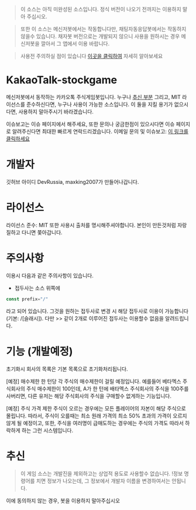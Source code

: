 > 이 소스는 아직 미완성된 소스입니다. 정식 버전이 나오기 전까지는 이용하지 말아 주십시오.<br>

> 또한 이 소스는 메신저봇에서는 작동합니다만, 채팅자동응답봇에서는 작동하지 않을수 있습니다. 채자봇 버전으로는 개발되지 않으니 사용을 원하시는 경우 메신저봇을 깔아서 그 앱에서 이용 바랍니다.<br>

> 사용전 주의하실 점이 있습니다 <a href="#주의사항">이곳을 클릭하여</a> 자세히 알아보세요

# KakaoTalk-stockgame
메신저봇에서 동작하는 카카오톡 주식게임봇입니다. 누구나 <a href="#추신">추신 부분</a> 그리고, MIT 라이선스를 준수하신다면, 누구나 사용이 가능한 소스입니다. 이 둘을 지킬 용기가 없으시다면, 사용하지 말아주시기 바라겠습니다.

이슈보고는 이슈 페이지에서 해주세요, 또한 문의나 궁금한점이 있으시다면 이슈 페이지로 알려주신다면 최대한 빠르게 연락드리겠습니다.
이메일 문의 및 이슈보고: <a href="mailto:admin@simpcode.co.kr">이 링크를 클릭하세요</a>

# 개발자
깃허브 아이디 DevRussia, maxking2007가 만들어나갑니다.

# 라이선스
라이선스 준수: MIT
또한 사용시 출처를 명시해주셔야합니다. 본인이 만든것처럼 자랑질하고 다니면 쫒아갑니다.

# 주의사항
이용시 다음과 같은 주의사항이 있습니다.

* 접두사는 소스 위쪽에 
```JavaScript 
const prefix="/" 
``` 
라고 되어 있습니다. 그것을 원하는 접두사로 변경 시 해당 접두사로 이용이 가능합니다 (기본: /[슬래시]). 다만 >> 같이 2개로 이루어진 접두사는 이용할수 없음을 알려드립니다.

# 기능 (개발예정)
<!--개발이 된 기능은 앞에 예정을 완료로 변경해주세요-->
초기화시 회사의 목록은 기본 목록으로 초기화처리됩니다.

[예정] 매수제한
한 턴당 각 주식의 매수제한이 걸릴 예정입니다. 예를들어 베타멕스 주식회사의 주식 매수제한이 100인데, A가 한 턴에 배타멕스 주식회사의 주식을 100주를 사버리면, 다른 유저는 해당 주식회사의 주식을 구매할수 없게하는 기능입니다.

[예정] 주식 가격 제한
주식이 오르는 경우에는 모든 플레이어의 자본이 해당 주식으로 몰립니다. 따라서, 주식이 오를때는 최소 원래 가격의 최소 50% 초과의 가격이 오르지 않게 될 예정이고, 또한, 주식을 여러명이 급매도하는 경우에는 주식의 가격도 따라서 하락하게 하는 그런 시스템입니다.

# 추신
> 이 게임 소스는 개발진을 제외하고는 상업적 용도로 사용할수 없습니다.
> !정보 명령어를 치면 정보가 나오는데, 그 정보에서 개발자 이름을 변경하여서는 안됩니다.

이에 동의하지 않는 경우, 봇을 이용하지 말아주십시오
